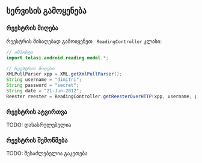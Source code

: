 ## სერვისის გამოყენება

### რეესტრის მიღება

რეესტრის მისაღებად გამოიყენეთ ` ReadingController`  კლასი:

```java
// იმპორტი
import telasi.android.reading.model.*;

// რეესტრის მიღება
XMLPullParser xpp = XML.getXmlPullParser();
String username = "dimitri";
String password = "secret";
String date = "21-Jun-2012";
Reester reester = ReadingController.getReesterOverHTTP(xpp, username, password, date);
```

### რეესტრის ატვირთვა

TODO: დასასრულებელია

### რეესტრის შემოწმება

TODO: შესაძლებელია გაკეთება
